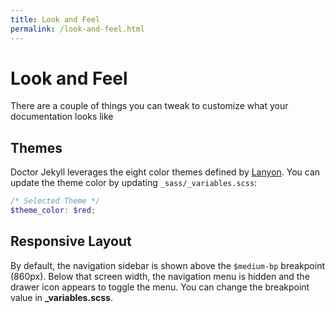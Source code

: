 ```yaml
---
title: Look and Feel
permalink: /look-and-feel.html
---
```

# Look and Feel

There are a couple of things you can tweak to customize what your documentation looks like

## Themes

Doctor Jekyll leverages the eight color themes defined by [Lanyon](https://github.com/poole/lanyon). You can update the theme color by updating `_sass/_variables.scss`:

```scss
/* Selected Theme */
$theme_color: $red;
```

## Responsive Layout

By default, the navigation sidebar is shown above the `$medium-bp` breakpoint (860px). Below that screen width, the navigation menu is hidden and the drawer icon appears to toggle the menu. You can change the breakpoint value in  **_variables.scss**. 